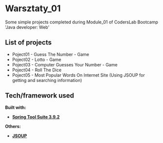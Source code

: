# Warsztaty_01

Some simple projects completed during Module_01 of CodersLab Bootcamp 'Java developer: Web'


## List of projects 

* Poject01 - Guess The Number - Game
* Poject02 - Lotto - Game
* Poject03 - Computer Guesses Your Number - Game
* Poject04 - Roll The Dice
* Poject05 - Most Popular Words On Internet Site (Using JSOUP for getting and searching information)


## Tech/framework used 

<b>Built with:<b>
- [Spring Tool Suite 3.9.2](https://spring.io/tools/sts/all)

<b>Others:<b>
- [JSOUP](https://jsoup.org/download)


